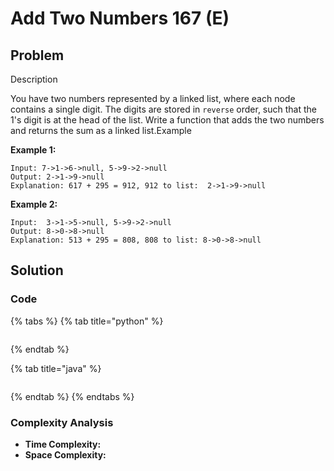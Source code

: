 # Add Two Numbers 167 \(E\)

## Problem

Description

You have two numbers represented by a linked list, where each node contains a single digit. The digits are stored in `reverse` order, such that the 1's digit is at the head of the list. Write a function that adds the two numbers and returns the sum as a linked list.Example

**Example 1:**

```text
Input: 7->1->6->null, 5->9->2->null
Output: 2->1->9->null	
Explanation: 617 + 295 = 912, 912 to list:  2->1->9->null
```

**Example 2:**

```text
Input:  3->1->5->null, 5->9->2->null
Output: 8->0->8->null	
Explanation: 513 + 295 = 808, 808 to list: 8->0->8->null
```

## Solution

### Code

{% tabs %}
{% tab title="python" %}
```python

```
{% endtab %}

{% tab title="java" %}
```

```
{% endtab %}
{% endtabs %}

### Complexity Analysis

* **Time Complexity:**
* **Space Complexity:**

